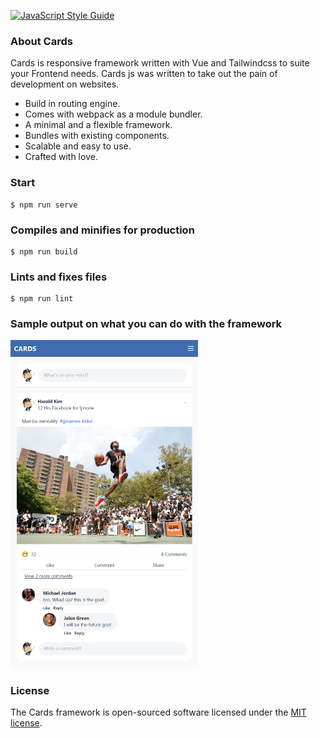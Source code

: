 [![JavaScript Style Guide](https://img.shields.io/badge/code_style-standard-brightgreen.svg)](https://standardjs.com)


### About Cards

Cards is responsive framework written with Vue and Tailwindcss to suite your Frontend needs. Cards js was written to take out the pain of development on websites. 

- Build in routing engine.
- Comes with webpack as a module bundler.
- A minimal and a flexible framework.
- Bundles with existing components.
- Scalable and easy to use.
- Crafted with love.  

### Start

    $ npm run serve

### Compiles and minifies for production

    $ npm run build

### Lints and fixes files

    $ npm run lint

### Sample output on what you can do with the framework

<p align="left">
    <img src="https://github.com/groovey/cards/blob/main/sample.png" width="300">
</p>
 
### License

The Cards framework is open-sourced software licensed under the [MIT license](https://opensource.org/licenses/MIT).

